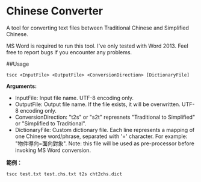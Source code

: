 ﻿Chinese Converter
=================

A tool for converting text files between Traditional Chinese and Simplified Chinese.

MS Word is required to run this tool. I've only tested with Word 2013. Feel free to report bugs if you encounter any problems.

##Usage

    tscc <InputFile> <OutputFile> <ConversionDirection> [DictionaryFile]

**Arguments:**

 * InputFile: Input file name. UTF-8 encoding only.
 * OutputFile: Output file name. If the file exists, it will be overwritten. UTF-8 encoding only.
 * ConversionDirection: "t2s" or "s2t" represnets "Traditional to Simplified" or "Simplified to Traditional".
 * DictionaryFile: Custom dictionary file. Each line represents a mapping of one Chinese word/phrase, separated with '=' character. For example: "物件導向=面向對象". Note: this file will be used as pre-processor before invoking MS Word conversion.


**範例：**

    tscc test.txt test.chs.txt t2s cht2chs.dict

